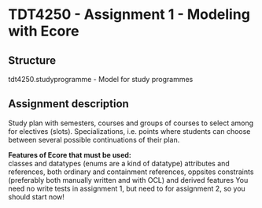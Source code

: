 # TDT4250 - Assignment 1 - Modeling with Ecore

## Structure

tdt4250.studyprogramme - Model for study programmes

## Assignment description

Study plan with semesters, courses and groups of courses to select among for electives (slots).
Specializations, i.e. points where students can choose between several possible continuations of their plan.

**Features of Ecore that must be used:**  
classes and datatypes (enums are a kind of datatype)
attributes and references, both ordinary and containment references, oppsites
constraints (preferably both manually written and with OCL) and derived features
You need no write tests in assignment 1, but need to for assignment 2, so you should start now!
